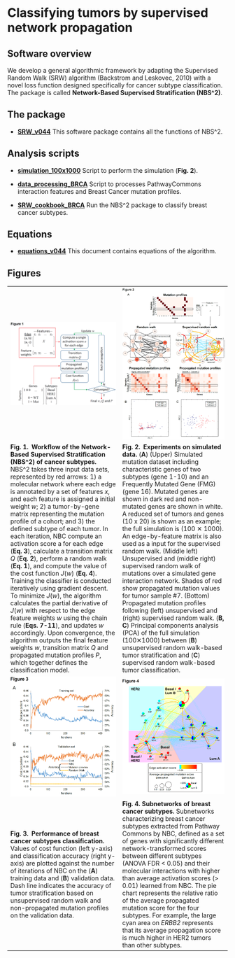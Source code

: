 # Classifying tumors by supervised network propagation   

## Software overview
  
We develop a general algorithmic framework by adapting the Supervised Random Walk (SRW) algorithm (Backstrom and Leskovec, 2010) with a novel loss function designed specifically for cancer subtype classification. The package is called **Network-Based Supervised Stratification (NBS^2)**.  
  
## The package
  
* [__SRW_v044__](./SRW_v044.py) This software package contains all the functions of NBS^2.  
  
## Analysis scripts
  
* [__simulation_100x1000__](./simulation_100x1000.ipynb) Script to perform the simulation (**Fig. 2**).  
  
* [__data_processing_BRCA__](./data_processing_BRCA.ipynb) Script to processes PathwayCommons interaction features and Breast Cancer mutation profiles.  
  
* [__SRW_cookbook_BRCA__](./SRW_cookbook_BRCA.ipynb) Run the NBS^2 package to classify breast cancer subtypes.   
  
## Equations
  
* [__equations_v044__](./equations_v044.ipynb) This document contains equations of the algorithm.  
  
## Figures
  
| | |
|:---|:---|
| ![Fig. 1](./images/Figure_1_method.PNG) | ![Fig. 2](./images/Figure_2_simulation.PNG) |
| **Fig. 1. Workflow of the Network-Based Supervised Stratification (NBS^2) of cancer subtypes.** NBS^2 takes three input data sets, represented by red arrows: 1) a molecular network where each edge is annotated by a set of features *x*, and each feature is assigned a initial weight *w*; 2) a tumor-by-gene matrix representing the mutation profile of a cohort; and 3) the defined subtype of each tumor. In each iteration, NBC compute an activation score a for each edge (**Eq. 3**), calculate a transition matrix *Q* (**Eq. 2**), perform a random walk (**Eq. 1**), and compute the value of the cost function *J*(*w*) (**Eq. 4**). Training the classifier is conducted iteratively using gradient descent. To minimize *J*(*w*), the algorithm calculates the partial derivative of *J*(*w*) with respect to the edge feature weights *w* using the chain rule (**Eqs. 7-11**), and updates *w* accordingly. Upon convergence, the algorithm outputs the final feature weights *w*, transition matrix *Q* and propagated mutation profiles *P*, which together defines the classification model. | **Fig. 2. Experiments on simulated data.** (**A**) (Upper) Simulated mutation dataset including characteristic genes of two subtypes (gene 1-10) and an Frequently Mutated Gene (FMG) (gene 16). Mutated genes are shown in dark red and non-mutated genes are shown in white. A reduced set of tumors and genes (10 x 20) is shown as an example; the full simulation is (100 ✕ 1000). An edge-by-feature matrix is also used as a input for the supervised random walk. (Middle left) Unsupervised and (middle right) supervised random walk of mutations over a simulated gene interaction network. Shades of red show propagated mutation values for tumor sample #7. (Bottom) Propagated mutation profiles following (left) unsupervised and (right) supervised random walk. (**B, C**) Principal components analysis (PCA) of the full simulation (100✕1000) between (**B**) unsupervised random walk-based tumor stratification and (**C**) supervised random walk-based tumor classification. |  
| ![Fig. 3](./images/Figure_BRCA_learning_curve.PNG) | ![Fig. 4](./images/Figure_BRCA_subnets.PNG) |
| **Fig. 3. Performance of breast cancer subtypes classification.** Values of cost function (left y-axis) and classification accuracy (right y-axis) are plotted against the number of iterations of NBC on the (**A**) training data and (**B**) validation data. Dash line indicates the accuracy of tumor stratification based on unsupervised random walk and non-propagated mutation profiles on the validation data. | **Fig. 4. Subnetworks of breast cancer subtypes.** Subnetworks characterizing breast cancer subtypes extracted from Pathway Commons by NBC, defined as a set of genes with significantly different network-transformed scores between different subtypes (ANOVA FDR < 0.05) and their molecular interactions with higher than average activation scores (> 0.01) learned from NBC. The pie chart represents the relative ratio of the average propagated mutation score for the four subtypes. For example, the large cyan area on _ERBB2_ represents that its average propagation score is much higher in HER2 tumors than other subtypes.|  
  
